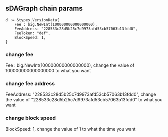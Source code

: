 ## sDAGraph chain params
```
d := &types.VersionData{
    Fee : big.NewInt(100000000000000000),
    FeeAddress: "228533c28d5b25c7d9973afd53cb57063b13fdd0",
    FeeToken: "def",
    BlockSpeed: 1,
}
```

### change fee
Fee : big.NewInt(100000000000000000),
change the value of 100000000000000000 to what you want
### change fee address
FeeAddress: "228533c28d5b25c7d9973afd53cb57063b13fdd0",
change the value of "228533c28d5b25c7d9973afd53cb57063b13fdd0" to what you want
### change block speed
BlockSpeed: 1,
change the value of 1 to what the time you want
